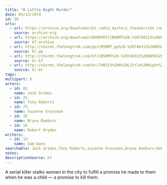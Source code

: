 ```yaml
---
title: "A Little Night Murder"
date: 03/13/1974
id: 56
urls: 
  - url: https://archive.org/download/cbs_radio_mystery_theater/cbs_radio_mystery_theater-0051-0100.zip/cbs_radio_mystery_theater-0051-0100%2Fcbsrmt_0056_a_little_night_murder.mp3
    source: archive-org
  - url: https://archive.org/download/CBSRMTKf/CBSRMT%20-%20740313%200056%20A%20Little%20Night%20Murder_kf.mp3
    source: kf-archive
  - url: http://cbsrmt.thelongtrek.com/pp/CBSRMT_pp%20-%20740313%200056%20A%20Little%20Night%20Murder.mp3
    source: kl-pp
  - url: http://cbsrmt.thelongtrek.com/kf/CBSRMT%20-%20740313%200056%20A%20Little%20Night%20Murder_kf.mp3
    source: kl-kf
  - url: http://cbsrmt.thelongtrek.com/br/740313%20A%20LIttle%20Night%20Murder%20WOR.mp3
    source: kl-br
tags: 
multipart: 0
actors:  
  - id: 82
    name: Jack Grimes  
  - id: 25
    name: Tony Roberts  
  - id: 73
    name: Suzanne Grossman  
  - id: 35
    name: Bryna Raeburn  
  - id: 16
    name: Robert Dryden
writers:  
  - id: 13
    name: Sam Dann
searchable: Jack Grimes,Tony Roberts,Suzanne Grossman,Bryna Raeburn,Robert Dryden Sam Dann
notes: 
descriptionSource: kf
---
```

A serial killer stalks women in the city to fulfill a promise he made to them when he was a child — a promise to kill them.